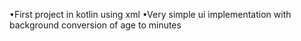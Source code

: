•First project in kotlin using xml 
•Very simple ui implementation with background 
 conversion of age to minutes 

